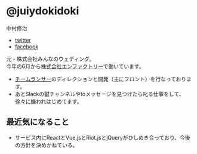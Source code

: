 # @juiydokidoki

中村修治

- [twitter](https://twitter.com/juicydokidoki)
- [facebook](https://www.facebook.com/shuji.nakamura)

元・株式会社みんなのウェディング。  
今年の6月から[株式会社エンファクトリー](https://enfactory.co.jp/)で働いています。

- [チームランサー](https://teamlancer.jp)のディレクションと開発（主にフロント）を行なっております。
- あとSlackの鍵チャンネルやtoメッセージを見つけたら叱る仕事をして、徐々に嫌われはじめてます。

## 最近気になること
- サービス内にReactとVue.jsとRiot.jsとjQueryがひしめき合っており、今後の方針を決めかねている。
